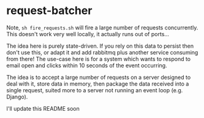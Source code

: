 # request-batcher

Note, `sh fire_requests.sh` will fire a large number of requests concurrently. This doesn't work very well locally, it actually runs out of ports...

The idea here is purely state-driven. If you rely on this data to persist 
then don't use this, or adapt it and add rabbitmq plus another service 
consuming from there!  The use-case here is for a system which wants to respond
to email open and clicks within 10 seconds of the event occurring.

The idea is to accept a large number of requests on a server designed to deal with it, 
store data in memory, then package the data received
into a single request, suited more to a server not running an event loop (e.g. Django).

I'll update this README soon
